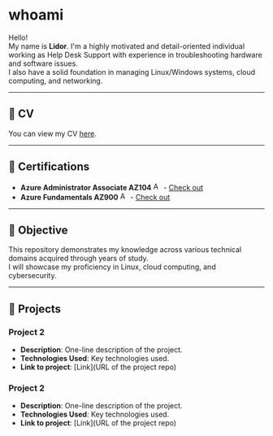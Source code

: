 # whoami

Hello!  
My name is **Lidor**. I'm a highly motivated and detail-oriented individual working as Help Desk Support with experience in troubleshooting hardware and software issues.  
I also have a solid foundation in managing Linux/Windows systems, cloud computing, and networking.

---

## 📄 CV

You can view my CV [here](https://drive.google.com/file/d/1dbQEaInS0rujdGNeY9kWxF9CIeUey7pX/view?usp=sharing).

---

## 🏅 Certifications

* **Azure Administrator Associate AZ104** <img src="https://upload.wikimedia.org/wikipedia/commons/thumb/f/fa/Microsoft_Azure.svg/1200px-Microsoft_Azure.svg.png" alt="Azure Icon" width="16" height="16"> - [Check out](https://www.credly.com/badges/0ccd5f03-a937-49da-b185-1d9a1d5b9965/public_url)
* **Azure Fundamentals AZ900** <img src="https://upload.wikimedia.org/wikipedia/commons/thumb/f/fa/Microsoft_Azure.svg/1200px-Microsoft_Azure.svg.png" alt="Azure Icon" width="16" height="16"> - [Check out](https://www.credly.com/badges/3f09473a-e247-41f0-9968-20a1062cb0c2/public_url)

---

## 🎯 Objective

This repository demonstrates my knowledge across various technical domains acquired through years of study.  
I will showcase my proficiency in Linux, cloud computing, and cybersecurity.

---

## 💼 Projects

### Project 2

* **Description**: One-line description of the project.
* **Technologies Used**: Key technologies used.
* **Link to project**: [Link](URL of the project repo)

### Project 2

* **Description**: One-line description of the project.
* **Technologies Used**: Key technologies used.
* **Link to project**: [Link](URL of the project repo)
